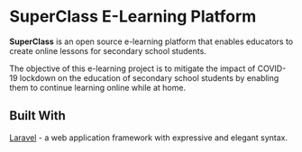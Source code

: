 # SuperClass E-Learning Platform

**SuperClass** is an open source e-learning platform that enables educators to create online lessons for secondary school students. 

The objective of this e-learning project is to mitigate the impact of COVID-19 lockdown on the education of secondary school students by enabling them to continue learning online while at home.

## Built With

[Laravel](https://laravel.com) - a web application framework with expressive and elegant syntax.